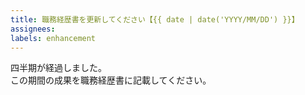 ```yaml
---
title: 職務経歴書を更新してください【{{ date | date('YYYY/MM/DD') }}】
assignees:
labels: enhancement
---
```


四半期が経過しました。  
この期間の成果を職務経歴書に記載してください。
